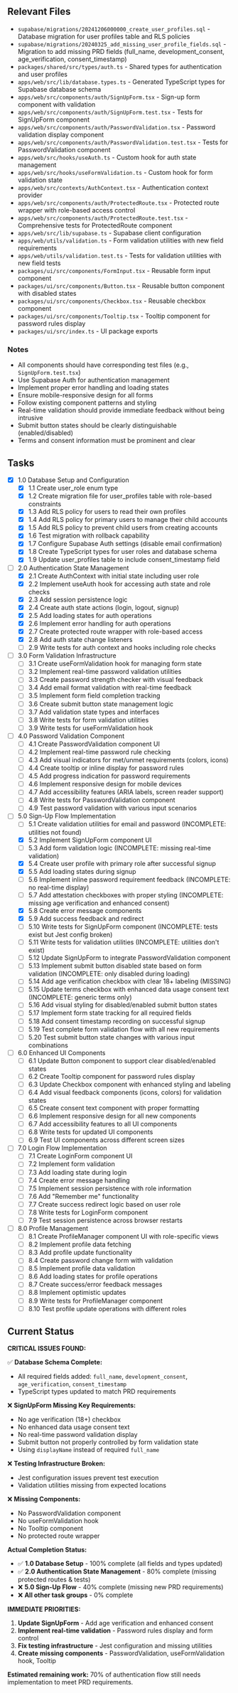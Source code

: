 ## Relevant Files

- `supabase/migrations/20241206000000_create_user_profiles.sql` - Database migration for user profiles table and RLS policies
- `supabase/migrations/20240325_add_missing_user_profile_fields.sql` - Migration to add missing PRD fields (full_name, development_consent, age_verification, consent_timestamp)
- `packages/shared/src/types/auth.ts` - Shared types for authentication and user profiles
- `apps/web/src/lib/database.types.ts` - Generated TypeScript types for Supabase database schema
- `apps/web/src/components/auth/SignUpForm.tsx` - Sign-up form component with validation
- `apps/web/src/components/auth/SignUpForm.test.tsx` - Tests for SignUpForm component
- `apps/web/src/components/auth/PasswordValidation.tsx` - Password validation display component
- `apps/web/src/components/auth/PasswordValidation.test.tsx` - Tests for PasswordValidation component
- `apps/web/src/hooks/useAuth.ts` - Custom hook for auth state management
- `apps/web/src/hooks/useFormValidation.ts` - Custom hook for form validation state
- `apps/web/src/contexts/AuthContext.tsx` - Authentication context provider
- `apps/web/src/components/auth/ProtectedRoute.tsx` - Protected route wrapper with role-based access control
- `apps/web/src/components/auth/ProtectedRoute.test.tsx` - Comprehensive tests for ProtectedRoute component
- `apps/web/src/lib/supabase.ts` - Supabase client configuration
- `apps/web/utils/validation.ts` - Form validation utilities with new field requirements
- `apps/web/utils/validation.test.ts` - Tests for validation utilities with new field tests
- `packages/ui/src/components/FormInput.tsx` - Reusable form input component
- `packages/ui/src/components/Button.tsx` - Reusable button component with disabled states
- `packages/ui/src/components/Checkbox.tsx` - Reusable checkbox component
- `packages/ui/src/components/Tooltip.tsx` - Tooltip component for password rules display
- `packages/ui/src/index.ts` - UI package exports

### Notes

- All components should have corresponding test files (e.g., `SignUpForm.test.tsx`)
- Use Supabase Auth for authentication management
- Implement proper error handling and loading states
- Ensure mobile-responsive design for all forms
- Follow existing component patterns and styling
- Real-time validation should provide immediate feedback without being intrusive
- Submit button states should be clearly distinguishable (enabled/disabled)
- Terms and consent information must be prominent and clear

## Tasks

- [x] 1.0 Database Setup and Configuration
  - [x] 1.1 Create user_role enum type
  - [x] 1.2 Create migration file for user_profiles table with role-based constraints
  - [x] 1.3 Add RLS policy for users to read their own profiles
  - [x] 1.4 Add RLS policy for primary users to manage their child accounts
  - [x] 1.5 Add RLS policy to prevent child users from creating accounts
  - [x] 1.6 Test migration with rollback capability
  - [x] 1.7 Configure Supabase Auth settings (disable email confirmation)
  - [x] 1.8 Create TypeScript types for user roles and database schema
  - [x] 1.9 Update user_profiles table to include consent_timestamp field

- [ ] 2.0 Authentication State Management
  - [x] 2.1 Create AuthContext with initial state including user role
  - [x] 2.2 Implement useAuth hook for accessing auth state and role checks
  - [x] 2.3 Add session persistence logic
  - [x] 2.4 Create auth state actions (login, logout, signup)
  - [x] 2.5 Add loading states for auth operations
  - [x] 2.6 Implement error handling for auth operations
  - [x] 2.7 Create protected route wrapper with role-based access
  - [x] 2.8 Add auth state change listeners
  - [ ] 2.9 Write tests for auth context and hooks including role checks

- [ ] 3.0 Form Validation Infrastructure
  - [ ] 3.1 Create useFormValidation hook for managing form state
  - [ ] 3.2 Implement real-time password validation utilities
  - [ ] 3.3 Create password strength checker with visual feedback
  - [ ] 3.4 Add email format validation with real-time feedback
  - [ ] 3.5 Implement form field completion tracking
  - [ ] 3.6 Create submit button state management logic
  - [ ] 3.7 Add validation state types and interfaces
  - [ ] 3.8 Write tests for form validation utilities
  - [ ] 3.9 Write tests for useFormValidation hook

- [ ] 4.0 Password Validation Component
  - [ ] 4.1 Create PasswordValidation component UI
  - [ ] 4.2 Implement real-time password rule checking
  - [ ] 4.3 Add visual indicators for met/unmet requirements (colors, icons)
  - [ ] 4.4 Create tooltip or inline display for password rules
  - [ ] 4.5 Add progress indication for password requirements
  - [ ] 4.6 Implement responsive design for mobile devices
  - [ ] 4.7 Add accessibility features (ARIA labels, screen reader support)
  - [ ] 4.8 Write tests for PasswordValidation component
  - [ ] 4.9 Test password validation with various input scenarios

- [ ] 5.0 Sign-Up Flow Implementation
  - [ ] 5.1 Create validation utilities for email and password (INCOMPLETE: utilities not found)
  - [x] 5.2 Implement SignUpForm component UI
  - [ ] 5.3 Add form validation logic (INCOMPLETE: missing real-time validation)
  - [x] 5.4 Create user profile with primary role after successful signup
  - [x] 5.5 Add loading states during signup
  - [ ] 5.6 Implement inline password requirement feedback (INCOMPLETE: no real-time display)
  - [ ] 5.7 Add attestation checkboxes with proper styling (INCOMPLETE: missing age verification and enhanced consent)
  - [x] 5.8 Create error message components
  - [x] 5.9 Add success feedback and redirect
  - [ ] 5.10 Write tests for SignUpForm component (INCOMPLETE: tests exist but Jest config broken)
  - [ ] 5.11 Write tests for validation utilities (INCOMPLETE: utilities don't exist)
  - [ ] 5.12 Update SignUpForm to integrate PasswordValidation component
  - [ ] 5.13 Implement submit button disabled state based on form validation (INCOMPLETE: only disabled during loading)
  - [ ] 5.14 Add age verification checkbox with clear 18+ labeling (MISSING)
  - [ ] 5.15 Update terms checkbox with enhanced data usage consent text (INCOMPLETE: generic terms only)
  - [ ] 5.16 Add visual styling for disabled/enabled submit button states
  - [ ] 5.17 Implement form state tracking for all required fields
  - [ ] 5.18 Add consent timestamp recording on successful signup
  - [ ] 5.19 Test complete form validation flow with all new requirements
  - [ ] 5.20 Test submit button state changes with various input combinations

- [ ] 6.0 Enhanced UI Components
  - [ ] 6.1 Update Button component to support clear disabled/enabled states
  - [ ] 6.2 Create Tooltip component for password rules display
  - [ ] 6.3 Update Checkbox component with enhanced styling and labeling
  - [ ] 6.4 Add visual feedback components (icons, colors) for validation states
  - [ ] 6.5 Create consent text component with proper formatting
  - [ ] 6.6 Implement responsive design for all new components
  - [ ] 6.7 Add accessibility features to all UI components
  - [ ] 6.8 Write tests for updated UI components
  - [ ] 6.9 Test UI components across different screen sizes

- [ ] 7.0 Login Flow Implementation
  - [ ] 7.1 Create LoginForm component UI
  - [ ] 7.2 Implement form validation
  - [ ] 7.3 Add loading state during login
  - [ ] 7.4 Create error message handling
  - [ ] 7.5 Implement session persistence with role information
  - [ ] 7.6 Add "Remember me" functionality
  - [ ] 7.7 Create success redirect logic based on user role
  - [ ] 7.8 Write tests for LoginForm component
  - [ ] 7.9 Test session persistence across browser restarts

- [ ] 8.0 Profile Management
  - [ ] 8.1 Create ProfileManager component UI with role-specific views
  - [ ] 8.2 Implement profile data fetching
  - [ ] 8.3 Add profile update functionality
  - [ ] 8.4 Create password change form with validation
  - [ ] 8.5 Implement profile data validation
  - [ ] 8.6 Add loading states for profile operations
  - [ ] 8.7 Create success/error feedback messages
  - [ ] 8.8 Implement optimistic updates
  - [ ] 8.9 Write tests for ProfileManager component
  - [ ] 8.10 Test profile update operations with different roles

## Current Status

**CRITICAL ISSUES FOUND:**

✅ **Database Schema Complete:**
- All required fields added: `full_name`, `development_consent`, `age_verification`, `consent_timestamp`
- TypeScript types updated to match PRD requirements

❌ **SignUpForm Missing Key Requirements:**
- No age verification (18+) checkbox
- No enhanced data usage consent text
- No real-time password validation display
- Submit button not properly controlled by form validation state
- Using `displayName` instead of required `full_name`

❌ **Testing Infrastructure Broken:**
- Jest configuration issues prevent test execution
- Validation utilities missing from expected locations

❌ **Missing Components:**
- No PasswordValidation component
- No useFormValidation hook
- No Tooltip component
- No protected route wrapper

**Actual Completion Status:**
- ✅ **1.0 Database Setup** - 100% complete (all fields and types updated)
- ✅ **2.0 Authentication State Management** - 80% complete (missing protected routes & tests)
- ❌ **5.0 Sign-Up Flow** - 40% complete (missing new PRD requirements)
- ❌ **All other task groups** - 0% complete

**IMMEDIATE PRIORITIES:**
1. **Update SignUpForm** - Add age verification and enhanced consent
2. **Implement real-time validation** - Password rules display and form control
3. **Fix testing infrastructure** - Jest configuration and missing utilities
4. **Create missing components** - PasswordValidation, useFormValidation hook, Tooltip

**Estimated remaining work:** 70% of authentication flow still needs implementation to meet PRD requirements.
